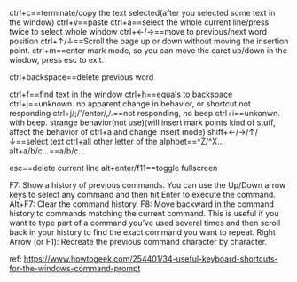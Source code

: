 ctrl+c==terminate/copy the text selected(after you selected some text in the window)
ctrl+v==paste
ctrl+a==select the whole current line/press twice to select whole window
ctrl+←/→==move to previous/next word position
ctrl+↑/↓==Scroll the page up or down without moving the insertion point.
ctrl+m==enter mark mode, so you can move the caret up/down in the window, press esc to exit.

ctrl+backspace==delete previous word

ctrl+f==find text in the window
ctrl+h==equals to backspace
ctrl+j==unknown. no apparent change in behavior, or shortcut not responding
ctrl+j/;/'/enter/,/.==not responding, no beep
ctrl+i==unkonwn. with beep. strange behavior(not use)(will insert mark points kind of stuff, affect the behavior of ctrl+a and change insert mode)
shift+←/→/↑/↓==select text
ctrl+all other letter of the alphbet==^Z/^X...
alt+a/b/c...==a/b/c...

esc==delete current line
alt+enter/f11==toggle fullscreen

F7: Show a history of previous commands. You can use the Up/Down arrow keys to select any command and then hit Enter to execute the command.
Alt+F7: Clear the command history.
F8: Move backward in the command history to commands matching the current command. This is useful if you want to type part of a command you’ve used several times and then scroll back in your history to find the exact command you want to repeat.
Right Arrow (or F1): Recreate the previous command character by character.

ref: https://www.howtogeek.com/254401/34-useful-keyboard-shortcuts-for-the-windows-command-prompt